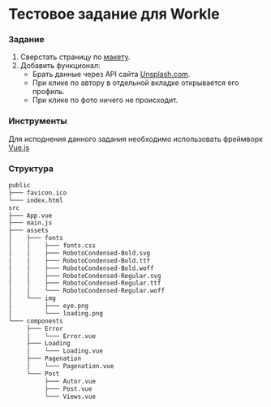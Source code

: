 # Тестовое задание для Workle

### Задание

1. Сверстать страницу по [макету](https://www.figma.com/file/TSike5vJs4oQSbAAh13oZ0/WTZ).
2. Добавить функционал: 
	- Брать данные через API сайта [Unsplash.com](api.unsplash.com).
	- При клике по автору в отдельной вкладке открывается его профиль.
	- При клике по фото ничего не происходит.

### Инструменты

Для исподнения данного задания необходимо использовать фреймворк [Vue.js](https://vuejs.org/)

### Структура

```bash
public
├─── favicon.ico
└─── index.html
src
├─── App.vue
├─── main.js
├─── assets
│    ├─── fonts
│    │    ├─── fonts.css
│    │    ├─── RobotoCondensed-Bold.svg
│    │    ├─── RobotoCondensed-Bold.ttf
│    │    ├─── RobotoCondensed-Bold.woff
│    │    ├─── RobotoCondensed-Regular.svg
│    │    ├─── RobotoCondensed-Regular.ttf
│    │    └─── RobotoCondensed-Regular.woff
│    └─── img
│         ├─── eye.png
│         └─── loading.png
└─── components
     ├─── Error
     │    └─── Error.vue
     ├─── Loading
     │    └─── Loading.vue
     ├─── Pagenation
     │    └─── Pagenation.vue
     └─── Post
          ├─── Autor.vue
          ├─── Post.vue
          └─── Views.vue
```